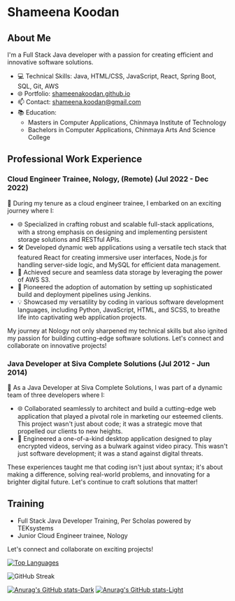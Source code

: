# Shameena Koodan

## About Me
I'm a Full Stack Java developer with a passion for creating efficient and innovative software solutions. 

- 💻 Technical Skills: Java, HTML/CSS, JavaScript, React, Spring Boot, SQL, Git, AWS
- 🌐 Portfolio: [shameenakoodan.github.io](https://shameenakoodan.github.io/shameenakoodan-portfolio/)
- 📫 Contact: shameena.koodan@gmail.com
- 📚 Education: 
  - Masters in Computer Applications, Chinmaya Institute of Technology
  - Bachelors in Computer Applications, Chinmaya Arts And Science College

## Professional Work Experience
### Cloud Engineer Trainee, Nology, (Remote) (Jul 2022 - Dec 2022)
🚀 During my tenure as a cloud engineer trainee, I embarked on an exciting journey where I:

- 🌐 Specialized in crafting robust and scalable full-stack applications, with a strong emphasis on designing and implementing persistent storage solutions and RESTful APIs.
- 🛠️ Developed dynamic web applications using a versatile tech stack that featured React for creating immersive user interfaces, Node.js for handling server-side logic, and MySQL for efficient data management.
- 🌟 Achieved secure and seamless data storage by leveraging the power of AWS S3.
- 🚀 Pioneered the adoption of automation by setting up sophisticated build and deployment pipelines using Jenkins.
- 💡 Showcased my versatility by coding in various software development languages, including Python, JavaScript, HTML, and SCSS, to breathe life into captivating web application projects.

My journey at Nology not only sharpened my technical skills but also ignited my passion for building cutting-edge software solutions. Let's connect and collaborate on innovative projects!

### Java Developer at Siva Complete Solutions (Jul 2012 - Jun 2014)

🚀 As a Java Developer at Siva Complete Solutions, I was part of a dynamic team of three developers where I:

- 🌐 Collaborated seamlessly to architect and build a cutting-edge web application that played a pivotal role in marketing our esteemed clients. This project wasn't just about code; it was a strategic move that propelled our clients to new heights.
- 🎥 Engineered a one-of-a-kind desktop application designed to play encrypted videos, serving as a bulwark against video piracy. This wasn't just software development; it was a stand against digital threats.

These experiences taught me that coding isn't just about syntax; it's about making a difference, solving real-world problems, and innovating for a brighter digital future. Let's continue to craft solutions that matter!


## Training
- Full Stack Java Developer Training, Per Scholas powered by TEKsystems
- Junior Cloud Engineer trainee, Nology

Let's connect and collaborate on exciting projects!


[![Top Languages](https://github-readme-stats.vercel.app/api/top-langs/?username=shameenakoodan&layout=compact&theme=radical)](https://github.com/shameenakoodan/github-readme-stats)

![GitHub Streak](https://github-readme-streak-stats.herokuapp.com/?user=shameenakoodan&theme=radical)

[![Anurag's GitHub stats-Dark](https://github-readme-stats.vercel.app/api?username=shameenakoodan&show_icons=true&theme=dark#gh-dark-mode-only)](https://github.com/anuraghazra/github-readme-stats#gh-dark-mode-only)
[![Anurag's GitHub stats-Light](https://github-readme-stats.vercel.app/api?username=shameenakoodan&show_icons=true&theme=default#gh-light-mode-only)](https://github.com/anuraghazra/github-readme-stats#gh-light-mode-only)